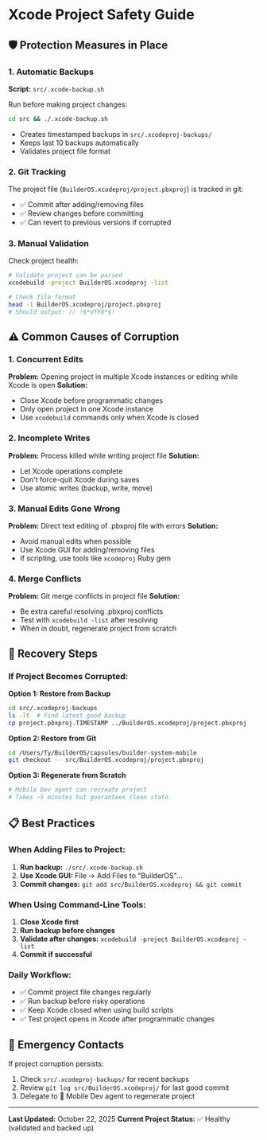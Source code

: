 # Xcode Project Safety Guide

## 🛡️ Protection Measures in Place

### 1. Automatic Backups
**Script:** `src/.xcode-backup.sh`

Run before making project changes:
```bash
cd src && ./.xcode-backup.sh
```

- Creates timestamped backups in `src/.xcodeproj-backups/`
- Keeps last 10 backups automatically
- Validates project file format

### 2. Git Tracking
The project file (`BuilderOS.xcodeproj/project.pbxproj`) is tracked in git:
- ✅ Commit after adding/removing files
- ✅ Review changes before committing
- ✅ Can revert to previous versions if corrupted

### 3. Manual Validation
Check project health:
```bash
# Validate project can be parsed
xcodebuild -project BuilderOS.xcodeproj -list

# Check file format
head -1 BuilderOS.xcodeproj/project.pbxproj
# Should output: // !$*UTF8*$!
```

## ⚠️ Common Causes of Corruption

### 1. Concurrent Edits
**Problem:** Opening project in multiple Xcode instances or editing while Xcode is open
**Solution:**
- Close Xcode before programmatic changes
- Only open project in one Xcode instance
- Use `xcodebuild` commands only when Xcode is closed

### 2. Incomplete Writes
**Problem:** Process killed while writing project file
**Solution:**
- Let Xcode operations complete
- Don't force-quit Xcode during saves
- Use atomic writes (backup, write, move)

### 3. Manual Edits Gone Wrong
**Problem:** Direct text editing of .pbxproj file with errors
**Solution:**
- Avoid manual edits when possible
- Use Xcode GUI for adding/removing files
- If scripting, use tools like `xcodeproj` Ruby gem

### 4. Merge Conflicts
**Problem:** Git merge conflicts in project file
**Solution:**
- Be extra careful resolving .pbxproj conflicts
- Test with `xcodebuild -list` after resolving
- When in doubt, regenerate project from scratch

## 🔧 Recovery Steps

### If Project Becomes Corrupted:

**Option 1: Restore from Backup**
```bash
cd src/.xcodeproj-backups
ls -lt  # Find latest good backup
cp project.pbxproj.TIMESTAMP ../BuilderOS.xcodeproj/project.pbxproj
```

**Option 2: Restore from Git**
```bash
cd /Users/Ty/BuilderOS/capsules/builder-system-mobile
git checkout -- src/BuilderOS.xcodeproj/project.pbxproj
```

**Option 3: Regenerate from Scratch**
```bash
# Mobile Dev agent can recreate project
# Takes ~5 minutes but guarantees clean state
```

## 📋 Best Practices

### When Adding Files to Project:
1. **Run backup:** `./src/.xcode-backup.sh`
2. **Use Xcode GUI:** File → Add Files to "BuilderOS"...
3. **Commit changes:** `git add src/BuilderOS.xcodeproj && git commit`

### When Using Command-Line Tools:
1. **Close Xcode first**
2. **Run backup before changes**
3. **Validate after changes:** `xcodebuild -project BuilderOS.xcodeproj -list`
4. **Commit if successful**

### Daily Workflow:
- ✅ Commit project file changes regularly
- ✅ Run backup before risky operations
- ✅ Keep Xcode closed when using build scripts
- ✅ Test project opens in Xcode after programmatic changes

## 🚨 Emergency Contacts

If project corruption persists:
1. Check `src/.xcodeproj-backups/` for recent backups
2. Review `git log src/BuilderOS.xcodeproj/` for last good commit
3. Delegate to 📱 Mobile Dev agent to regenerate project

---

**Last Updated:** October 22, 2025
**Current Project Status:** ✅ Healthy (validated and backed up)
